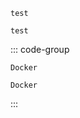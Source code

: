 ``` [nuxt.config.ts]
test
```

``` [named-icon ~vscode-icons:default-folder~]
test
```

::: code-group

``` [Docker ~vscode-icons:file-type-docker2~]
Docker
```

``` [Docker2 ~vscode-icons:file-type-docker2~]
Docker
```

:::
